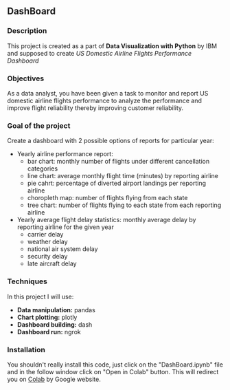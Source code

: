 ## DashBoard


### Description 
This project is created as a part of **Data Visualization with Python** by IBM and supposed to create *US Domestic Airline Flights Performance Dashboard*

### Objectives
As a data analyst, you have been given a task to monitor and report US domestic airline flights performance to analyze the performance and improve flight reliability thereby improving customer reliability.

### Goal of the project
Create a dashboard with 2 possible options of reports for particular year:

* Yearly airline performance report:
  * bar chart: monthly number of flights under different cancellation categories
  * line chart: average monthly flight time (minutes) by reporting airline
  * pie cahrt: percentage of diverted airport landings per reporting airline
  * choropleth map: number of flights flying from each state 
  * tree chart: number of flights flying to each state from each reporting airline 
* Yearly average flight delay statistics: monthly average delay by reporting airline for the given year
  * carrier delay
  * weather delay
  * national air system delay
  * security delay 
  * late aircraft delay 


### Techniques
In this project I will use:
* **Data manipulation:** pandas
* **Chart plotting:** plotly
* **Dashboard building:** dash
* **Dashboard run:** ngrok

### Installation
You shouldn't really install this code, just click on the "DashBoard.ipynb" file and in the follow window click on "Open in Colab" button. This will redirect you on [Colab](colab.research.google.com) by Google website. 

